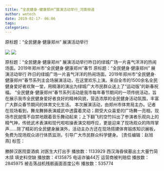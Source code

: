 ```yaml
---
title: “全民健身·健康郑州”展演活动举行_河南频道
author: wetech
date: 2019-02-17- 06:06
tags: 
categories: 
---
```

原标题：“全民健身·健康郑州” 展演活动举行
<!-- more -->
                
<img align="center" border="0" src="http://p2.ifengimg.com/a/2019_08/165eb24ff3eb799_size74_w400_h266.jpg" />
                
<img align="center" border="0" src="http://p2.ifengimg.com/a/2016/0810/204c433878d5cf9size1_w16_h16.png" />
            
原标题：“全民健身·健康郑州” 展演活动举行昨日的绿城广场一片喜气洋洋的热闹场面。2019年郑州市“全民健身·健康郑州”春节
原标题：“全民健身·健康郑州” 展演活动举行
昨日的绿城广场一片喜气洋洋的热闹场面。2019年郑州市“全民健身·健康郑州”春节系列主会场展演活动，在这里欢乐上演。来自全市的1500余名全民健身爱好者欢聚一堂，用精湛的演出为绿城广大市民群众送上了“运动版”的新春祝福。
“全民健身·健康郑州”春节系列活动是我市每年春节期间的一项传统活动，旨在展示我市全民健身爱好者良好的精神风貌，营造浓厚的全民健身活动氛围，丰富广大群众春节期间的体育文化生活。
本次展演活动，由郑州市体育局主办。记者在现场看到，舞龙舞狮表演威武中透露着灵动；颇受大众喜爱的广场舞一亮相，现场市民就情不自禁地跟着音乐舞动起来；上下翻飞的空竹抖出了参演者乐观向上的精气神，传统武术表演和现代啦啦操表演交相呼应，更是迎来了现场观众的阵阵掌声……除了精彩的全民健身展演外，活动主办方还在现场搭建体育锻炼知识展板，免费为现场观众进行体质监测，引导广大市民群众科学健身。
[责任编辑：赵旭燕]
标签：
 
             
滕醉汉医院耍酒疯 对医生大打出手
播放数：1133929
西汉海昏侯墓出土大量竹简木牍 填史料空缺
播放数：4135875
电话诈骗44万 运营商被判赔偿
播放数：2845975
被击落战机残骸画面首度公布
播放数：535774
